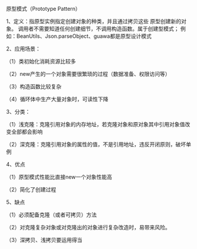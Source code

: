 原型模式（Prototype Pattern）

1、定义：指原型实例指定创建对象的种类，并且通过拷贝这些 原型创建新的对象。
        调用者不需要知道任何创建细节，不调用构造函数。属于创建型模式；
        例如：BeanUtils、Json.parseObject、guawa都是原型设计模式

2、应用场景：

（1）类初始化消耗资源比较多

（2）new产生的一个对象需要很繁琐的过程（数据准备、权限访问等）

（3）构造函数比较复杂

（4）循环体中生产大量对象时，可读性下降

3、分类：

（1）浅克隆：克隆引用对象的内存地址，若克隆对象和原对象其中引用对象值改变全部都会影响

（2）深克隆：克隆引用对象的属性的值，不是引用地址，违反开闭原则，破坏单例

4、优点

（1）原型模式性能比直接new一个对象性能高

（2）简化了创建过程

5、缺点

（1）必须配备克隆（或者可拷贝）方法

（2）对克隆复杂对象或对克隆出的对象进行复杂改造时，易带来风险。

（3）深拷贝、浅拷贝要运用得当